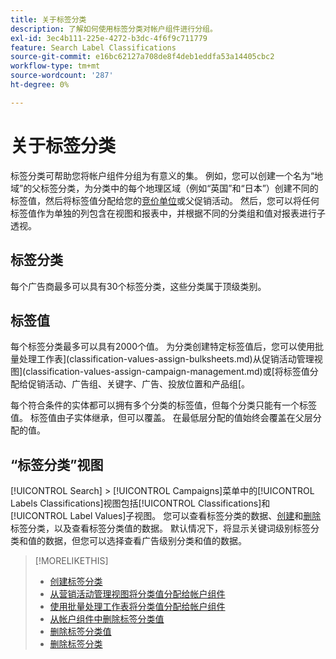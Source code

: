 ```yaml
---
title: 关于标签分类
description: 了解如何使用标签分类对帐户组件进行分组。
exl-id: 3ec4b111-225e-4272-b3dc-4f6f9c711779
feature: Search Label Classifications
source-git-commit: e16bc62127a708de8f4deb1eddfa53a14405cbc2
workflow-type: tm+mt
source-wordcount: '287'
ht-degree: 0%

---
```


# 关于标签分类

标签分类可帮助您将帐户组件分组为有意义的集。 例如，您可以创建一个名为“地域”的父标签分类，为分类中的每个地理区域（例如“英国”和“日本”）创建不同的标签值，然后将标签值分配给您的[竞价单位](/help/search-social-commerce/glossary.md#a-b)或父促销活动。 然后，您可以将任何标签值作为单独的列包含在视图和报表中，并根据不同的分类组和值对报表进行子透视。

## 标签分类

每个广告商最多可以具有30个标签分类，这些分类属于顶级类别。

## 标签值

每个标签分类最多可以具有2000个值。 为分类创建特定标签值后，您可以使用批量处理工作表](classification-values-assign-bulksheets.md)从促销活动管理视图](classification-values-assign-campaign-management.md)或[将标签值分配给促销活动、广告组、关键字、广告、投放位置和产品组[。

每个符合条件的实体都可以拥有多个分类的标签值，但每个分类只能有一个标签值。 标签值由子实体继承，但可以覆盖。 在最低层分配的值始终会覆盖在父层分配的值。

## “标签分类”视图

[!UICONTROL Search] > [!UICONTROL Campaigns]菜单中的[!UICONTROL Labels Classifications]视图包括[!UICONTROL Classifications]和[!UICONTROL Label Values]子视图。 您可以查看标签分类的数据、[创建](classification-create.md)和[删除](classification-delete.md)标签分类，以及查看标签分类值的数据。 默认情况下，将显示关键词级别标签分类和值的数据，但您可以选择查看广告级别分类和值的数据。

>[!MORELIKETHIS]
>
>* [创建标签分类](classification-create.md)
>* [从营销活动管理视图将分类值分配给帐户组件](classification-values-assign-campaign-management.md)
>* [使用批量处理工作表将分类值分配给帐户组件](classification-values-assign-bulksheets.md)
>* [从帐户组件中删除标签分类值](classification-values-remove.md)
>* [删除标签分类值](classification-values-delete.md)
>* [删除标签分类](classification-delete.md)
